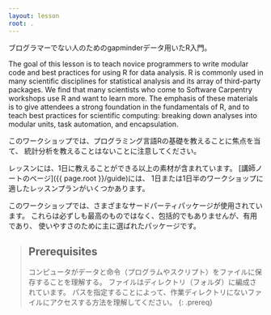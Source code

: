 ```yaml
---
layout: lesson
root: .
---
```


ブログラマーでない人のためのgapminderデータ用いたR入門。

The goal of this lesson is to teach novice programmers to write modular code
and best practices for using R for data analysis. R is commonly used in many
scientific disciplines for statistical analysis and its array of third-party
packages. We find that many scientists who come to Software Carpentry workshops
use R and want to learn more. The emphasis of these materials is to give
attendees a strong foundation in the fundamentals of R, and to teach best
practices for scientific computing: breaking down analyses into modular units,
task automation, and encapsulation.

このワークショップでは、プログラミング言語Rの基礎を教えることに焦点を当て、
統計分析を教えることはないことに注意してください。

レッスンには、1日に教えることができる以上の素材が含まれています。
[講師ノートのページ]({{ page.root }}/guide)には、
1日または1日半のワークショップに適したレッスンプランがいくつかあります。

このワークショップでは、さまざまなサードパーティパッケージが使用されています。
これらは必ずしも最高のものではなく、包括的でもありませんが、有用であり、
使いやすさのために主に選ばれたパッケージです。

> ## Prerequisites
>
> コンピュータがデータと命令（プログラムやスクリプト）をファイルに保存することを理解する。
> ファイルはディレクトリ（フォルダ）に編成されています。
> パスを指定することによって、作業ディレクトリにないファイルにアクセスする方法を理解してください。
{: .prereq}

